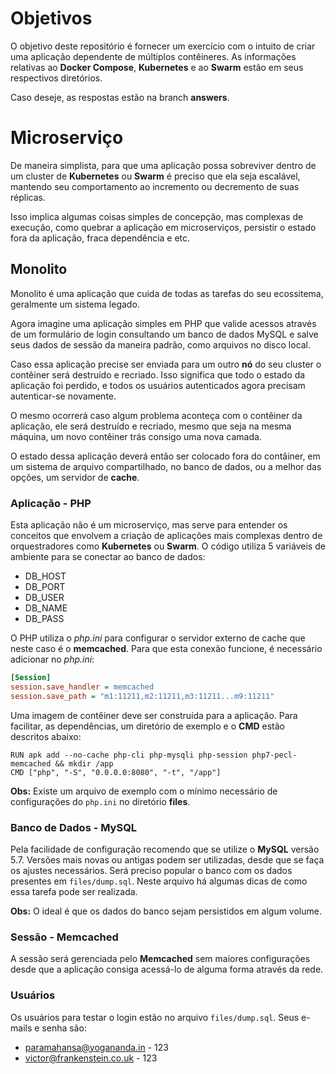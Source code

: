 # Objetivos

O objetivo deste repositório é fornecer um exercício com o intuito de criar uma aplicação dependente de múltiplos contêineres. As informações relativas ao **Docker Compose**, **Kubernetes** e ao **Swarm** estão em seus respectivos diretórios.

Caso deseje, as respostas estão na branch **answers**.

# Microserviço

De maneira simplista, para que uma aplicação possa sobreviver dentro de um cluster de **Kubernetes** ou **Swarm** é preciso que ela seja escalável, mantendo seu comportamento ao incremento ou decremento de suas réplicas.

Isso implica algumas coisas simples de concepção, mas complexas de execução, como quebrar a aplicação em microserviços, persistir o estado fora da aplicação, fraca dependência e etc.

## Monolito

Monolito é uma aplicação que cuida de todas as tarefas do seu ecossitema, geralmente um sistema legado.

Agora imagine uma aplicação simples em PHP que valide acessos através de um formulário de login consultando um banco de dados MySQL e salve seus dados de sessão da maneira padrão, como arquivos no disco local.

Caso essa aplicação precise ser enviada para um outro **nó** do seu cluster o contêiner será destruído e recriado. Isso significa que todo o estado da aplicação foi perdido, e todos os usuários autenticados agora precisam autenticar-se novamente.

O mesmo ocorrerá caso algum problema aconteça com o contêiner da aplicação, ele será destruído e recriado, mesmo que seja na mesma máquina, um novo contêiner trás consigo uma nova camada.

O estado dessa aplicação deverá então ser colocado fora do contâiner, em um sistema de arquivo compartilhado, no banco de dados, ou a melhor das opções, um servidor de **cache**.

### Aplicação - PHP

Esta aplicação não é um microserviço, mas serve para entender os conceitos que envolvem a criação de aplicações mais complexas dentro de orquestradores como **Kubernetes** ou **Swarm**.
O código utiliza 5 variáveis de ambiente para se conectar ao banco de dados:

 - DB_HOST
 - DB_PORT
 - DB_USER
 - DB_NAME
 - DB_PASS

O PHP utiliza o *php.ini* para configurar o servidor externo de cache que neste caso é o **memcached**. Para que esta conexão funcione, é necessário adicionar no *php.ini*:

```ini
[Session]
session.save_handler = memcached
session.save_path = "m1:11211,m2:11211,m3:11211...m9:11211"
```

Uma imagem de contêiner deve ser construída para a aplicação. Para facilitar, as dependências, um diretório de exemplo e o **CMD** estão descritos abaixo:

```docker
RUN apk add --no-cache php-cli php-mysqli php-session php7-pecl-memcached && mkdir /app
CMD ["php", "-S", "0.0.0.0:8080", "-t", "/app"]
```

**Obs:** Existe um arquivo de exemplo com o mínimo necessário de configurações do `php.ini` no diretório **files**.

### Banco de Dados - MySQL

Pela facilidade de configuração recomendo que se utilize o **MySQL** versão 5.7. Versões mais novas ou antigas podem ser utilizadas, desde que se faça os ajustes necessários. Será preciso popular o banco com os dados presentes em `files/dump.sql`. Neste arquivo há algumas dicas de como essa tarefa pode ser realizada.

**Obs:** O ideal é que os dados do banco sejam persistidos em algum volume.

### Sessão - Memcached

A sessão será gerenciada pelo **Memcached** sem maiores configurações desde que a aplicação consiga acessá-lo de alguma forma através da rede.

### Usuários

Os usuários para testar o login estão no arquivo `files/dump.sql`. Seus e-mails e senha são:

- paramahansa@yogananda.in - 123
- victor@frankenstein.co.uk - 123

